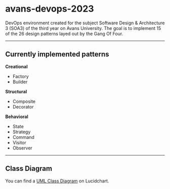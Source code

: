 # avans-devops-2023

DevOps environment created for the subject Software Design & Architecture 3 (SOA3) of the third year on Avans University.
The goal is to implement 15 of the 26 design patterns layed out by the Gang Of Four.

---

## Currently implemented patterns

**Creational**
* Factory
* Builder

**Structural**
* Composite
* Decorator

**Behavioral**
* State
* Strategy
* Command
* Visitor
* Observer

---

## Class Diagram

You can find a [UML Class Diagram](https://lucid.app/lucidchart/fef719e9-70ad-41ac-bf1b-4ff705473c71/edit?viewport_loc=4331%2C1849%2C2560%2C1154%2C0_0&invitationId=inv_cbffd36f-086e-4300-8f80-b6a57d29c8ba) on Lucidchart.
